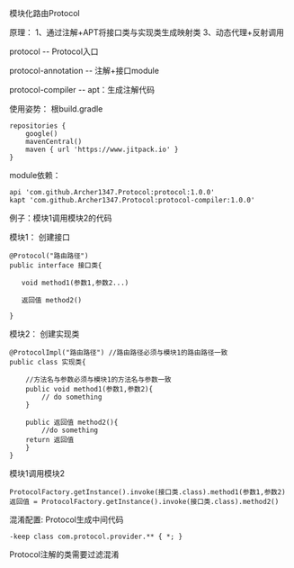 模块化路由Protocol

原理：
1、通过注解+APT将接口类与实现类生成映射类
3、动态代理+反射调用

protocol -- Protocol入口

protocol-annotation -- 注解+接口module

protocol-compiler -- apt：生成注解代码

使用姿势：
根build.gradle
```
repositories {
    google()
    mavenCentral()
    maven { url 'https://www.jitpack.io' }
}
```
module依赖：
```
api 'com.github.Archer1347.Protocol:protocol:1.0.0'
kapt 'com.github.Archer1347.Protocol:protocol-compiler:1.0.0'
```
例子：模块1调用模块2的代码

模块1：
创建接口
```
@Protocol("路由路径")
public interface 接口类{

   void method1(参数1,参数2...)

   返回值 method2()

}
```
模块2：
创建实现类
```
@ProtocolImpl("路由路径") //路由路径必须与模块1的路由路径一致
public class 实现类{

    //方法名与参数必须与模块1的方法名与参数一致
    public void method1(参数1,参数2){
        // do something
    }

    public 返回值 method2(){
        //do something
    return 返回值
    }
}
```
模块1调用模块2
```
ProtocolFactory.getInstance().invoke(接口类.class).method1(参数1,参数2)
返回值 = ProtocolFactory.getInstance().invoke(接口类.class).method2()
```
混淆配置:
Protocol生成中间代码
```
-keep class com.protocol.provider.** { *; }
```
Protocol注解的类需要过滤混淆
